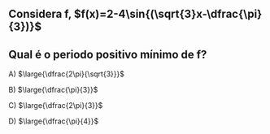 ## Considera f, $f(x)=2-4\sin{(\sqrt{3}x-\dfrac{\pi}{3})}$
## Qual é o periodo positivo mínimo de f?
A) $\large{\dfrac{2\pi}{\sqrt{3}}}$

B) $\large{\dfrac{\pi}{3}}$

C) $\large{\dfrac{2\pi}{3}}$

D) $\large{\dfrac{\pi}{4}}$